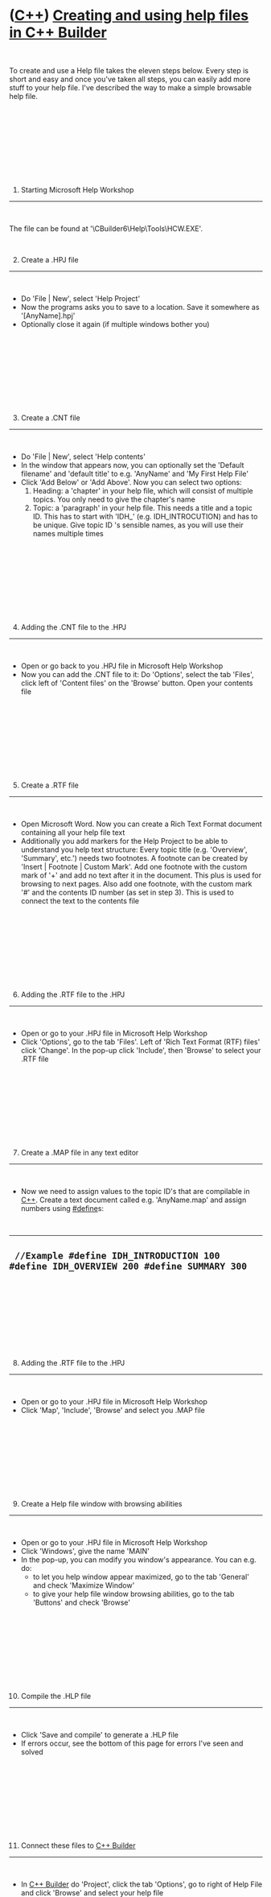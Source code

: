 



 

 

 

 

 

([C++](Cpp.htm)) [Creating and using help files in C++ Builder](CppBuilderHelp.htm)
===================================================================================

 

To create and use a Help file takes the eleven steps below. Every step
is short and easy and once you've taken all steps, you can easily add
more stuff to your help file. I've described the way to make a simple
browsable help file.

 

 

 

 

 

1) Starting Microsoft Help Workshop
-----------------------------------

 

The file can be found at '\\CBuilder6\\Help\\Tools\\HCW.EXE'.

 

2) Create a .HPJ file
---------------------

 

-   Do 'File | New', select 'Help Project'
-   Now the programs asks you to save to a location. Save it somewhere
    as '\[AnyName\].hpj'
-   Optionally close it again (if multiple windows bother you)

 

 

 

 

 

3) Create a .CNT file
---------------------

 

-   Do 'File | New', select 'Help contents'
-   In the window that appears now, you can optionally set the 'Default
    filename' and 'default title' to e.g. 'AnyName' and 'My First Help
    File'
-   Click 'Add Below' or 'Add Above'. Now you can select two options:
    1.  Heading: a 'chapter' in your help file, which will consist of
        multiple topics. You only need to give the chapter's name
    2.  Topic: a 'paragraph' in your help file. This needs a title and a
        topic ID. This has to start with 'IDH\_' (e.g. IDH\_INTROCUTION)
        and has to be unique. Give topic ID 's sensible names, as you
        will use their names multiple times

 

 

 

 

 

4) Adding the .CNT file to the .HPJ
-----------------------------------

 

-   Open or go back to you .HPJ file in Microsoft Help Workshop
-   Now you can add the .CNT file to it: Do 'Options', select the tab
    'Files', click left of 'Content files' on the 'Browse' button. Open
    your contents file

 

 

 

 

 

5) Create a .RTF file
---------------------

 

-   Open Microsoft Word. Now you can create a Rich Text Format document
    containing all your help file text
-   Additionally you add markers for the Help Project to be able to
    understand you help text structure: Every topic title (e.g.
    'Overview', 'Summary', etc.') needs two footnotes. A footnote can be
    created by 'Insert | Footnote | Custom Mark'. Add one footnote with
    the custom mark of '+' and add no text after it in the document.
    This plus is used for browsing to next pages. Also add one footnote,
    with the custom mark '\#' and the contents ID number (as set in
    step 3). This is used to connect the text to the contents file

 

 

 

 

 

6) Adding the .RTF file to the .HPJ
-----------------------------------

 

-   Open or go to your .HPJ file in Microsoft Help Workshop
-   Click 'Options', go to the tab 'Files'. Left of 'Rich Text
    Format (RTF) files' click 'Change'. In the pop-up click 'Include',
    then 'Browse' to select your .RTF file

 

 

 

 

 

7) Create a .MAP file in any text editor
----------------------------------------

 

-   Now we need to assign values to the topic ID's that are compilable
    in [C++](Cpp.htm). Create a text document called e.g. 'AnyName.map'
    and assign numbers using [\#define](CppDefine.htm)s:

 

  ----------------------------------------------------------------------------------------
  ` //Example #define IDH_INTRODUCTION 100 #define IDH_OVERVIEW 200 #define SUMMARY 300`
  ----------------------------------------------------------------------------------------

 

 

 

 

 

8) Adding the .RTF file to the .HPJ
-----------------------------------

 

-   Open or go to your .HPJ file in Microsoft Help Workshop
-   Click 'Map', 'Include', 'Browse' and select you .MAP file

 

 

 

 

 

9) Create a Help file window with browsing abilities
----------------------------------------------------

 

-   Open or go to your .HPJ file in Microsoft Help Workshop
-   Click 'Windows', give the name 'MAIN'
-   In the pop-up, you can modify you window's appearance. You can e.g.
    do:
    -   to let you help window appear maximized, go to the tab 'General'
        and check 'Maximize Window'
    -   to give your help file window browsing abilities, go to the tab
        'Buttons' and check 'Browse'

 

 

 

 

 

10) Compile the .HLP file
-------------------------

 

-   Click 'Save and compile' to generate a .HLP file
-   If errors occur, see the bottom of this page for errors I've seen
    and solved

 

 

 

 

 

11) Connect these files to [C++ Builder](CppBuilder.htm)
--------------------------------------------------------

 

-   In [C++ Builder](CppBuilder.htm) do 'Project', click the tab
    'Options', go to right of Help File and click 'Browse' and select
    your help file
-   To activate your help file, use the following code:

  --------------------------------------------------------------------------------
  ` Application->HelpSystem->ShowContextHelp(AnyIdValue,Application->HelpFile);`
  --------------------------------------------------------------------------------

 

-   'AnyIdValue' has to be the number mapped to the topic ID. So do not
    write in you code, for example, 'IDH\_INTRODUCTION' but the value
    mapped to it ('100'). But you could also choose to \#include the
    .MAP file to your project.

 

 

 

 

 

Errors in compiling
-------------------

 

### HC5011: Cannot open the file \[someJunk\]

 

The complete error message is:

 

  --------------------------------------------------------------------------------------------------------------------------------------------------------------------------------------------------------------------------------------------------------------------------------------------
  ` HC5011: Error: C:\Program Files\Borland\CBuilder6\Projects\Simulations\ThorVeen\7\ProjectThorVeenHelpRtf.rtf :  Cannot open the file "{\rtf1\ansi\ansicpg1252\uc1 \deff0\deflang1033\deflangfe1033{\fonttbl{\f0\froman\fcharset0\fprq2{\*\panose 02020603050405020304}Times New Roman."`
  --------------------------------------------------------------------------------------------------------------------------------------------------------------------------------------------------------------------------------------------------------------------------------------------

 

I solved it by changing the filename 'ProjectThorVeenHelpRtf.rtf' in
Windows Explorer (by adding a '2' in the end, changing it to
'ProjectThorVeenHelpRtf2.rtf'). Then it works! Strange though...

 

 

 

 

 

### Bug in Help System and VCL

 

-   Exception is thrown with the message "No context-sensitive help
    installed."

 

When using VCL and C++ Personality in Borland Developer Studion 2006:

 

  -----------------------------------------------------------------------------------------------------------------------------------------------------------------------
  ` This an undocumented bug in the Automated Help System.  This came from the original Forms.pas and so the bug was inherited.  See this page for the Borland Report.`
  -----------------------------------------------------------------------------------------------------------------------------------------------------------------------

 

Add to the main unit:

 

  -------------------------------------------------------------
  ` #include <WinHelpViewer.hpp>  #pragma link WinHelpViewer`
  -------------------------------------------------------------

 

Set the Help file at at either design time or at run time. To set the
Help file at design time, do 'Project-&gt;Options'.

 

To set the Help file at run time, use the line below:

 

  ------------------------------------------------
  ` Application->HelpFile = "C:\\HelpFile.hlp";`
  ------------------------------------------------

 

With this you only have to set the HelpContext or HelpKeyword on the
Control/Forms property and your help will be activated.

 

 

 

 

 

External links
--------------

 

-   [http://www.vizacc.com](http://www.vizacc.com/): HelpMaker, another
    help file maker

 

 

 

 

 





 

[![Valid XHTML 1.0 Strict](valid-xhtml10.png){width="88"
height="31"}](http://validator.w3.org/check?uri=referer)

This page has been created by the [tool](Tools.htm)
[CodeToHtml](ToolCodeToHtml.htm)
